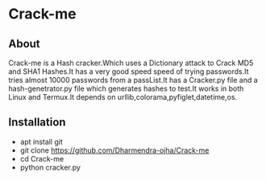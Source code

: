 # Crack-me

## About

Crack-me is a Hash cracker.Which uses a Dictionary attack to Crack MD5 and SHA1 Hashes.It has a very good speed speed of trying passwords.It tries almost 10000 passwords from a passList.It has a Cracker.py file and a hash-genetrator.py file which generates hashes to test.It works in both Linux and Termux.It depends on  urllib,colorama,pyfiglet,datetime,os.

## Installation

- apt install git 
- git clone https://github.com/Dharmendra-ojha/Crack-me
- cd Crack-me
- python cracker.py
